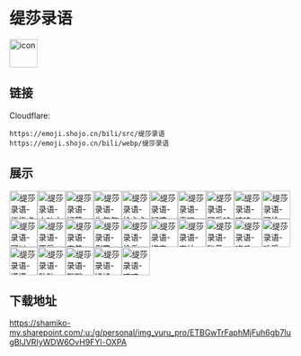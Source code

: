 # 缇莎录语
<img src="https://emoji.shojo.cn/bili/src/缇莎录语/icon.png" width="50" height="50" alt="icon">

## 链接
Cloudflare:
```
https://emoji.shojo.cn/bili/src/缇莎录语
https://emoji.shojo.cn/bili/webp/缇莎录语
```
## 展示
<img src="https://emoji.shojo.cn/bili/src/缇莎录语/缇莎录语-指指点点.png" width="50" height="50" alt="缇莎录语-指指点点"><img src="https://emoji.shojo.cn/bili/src/缇莎录语/缇莎录语-大吵大闹.png" width="50" height="50" alt="缇莎录语-大吵大闹"><img src="https://emoji.shojo.cn/bili/src/缇莎录语/缇莎录语-好茶.png" width="50" height="50" alt="缇莎录语-好茶"><img src="https://emoji.shojo.cn/bili/src/缇莎录语/缇莎录语-生气气.png" width="50" height="50" alt="缇莎录语-生气气"><img src="https://emoji.shojo.cn/bili/src/缇莎录语/缇莎录语-给心心.png" width="50" height="50" alt="缇莎录语-给心心"><img src="https://emoji.shojo.cn/bili/src/缇莎录语/缇莎录语-疑惑.png" width="50" height="50" alt="缇莎录语-疑惑"><img src="https://emoji.shojo.cn/bili/src/缇莎录语/缇莎录语-喜欢.png" width="50" height="50" alt="缇莎录语-喜欢"><img src="https://emoji.shojo.cn/bili/src/缇莎录语/缇莎录语-可乐吨吨吨.png" width="50" height="50" alt="缇莎录语-可乐吨吨吨"><img src="https://emoji.shojo.cn/bili/src/缇莎录语/缇莎录语-哇呜.png" width="50" height="50" alt="缇莎录语-哇呜"><img src="https://emoji.shojo.cn/bili/src/缇莎录语/缇莎录语-可怜.png" width="50" height="50" alt="缇莎录语-可怜"><img src="https://emoji.shojo.cn/bili/src/缇莎录语/缇莎录语-可以.png" width="50" height="50" alt="缇莎录语-可以"><img src="https://emoji.shojo.cn/bili/src/缇莎录语/缇莎录语-不妥.png" width="50" height="50" alt="缇莎录语-不妥"><img src="https://emoji.shojo.cn/bili/src/缇莎录语/缇莎录语-害羞.png" width="50" height="50" alt="缇莎录语-害羞"><img src="https://emoji.shojo.cn/bili/src/缇莎录语/缇莎录语-倒霉.png" width="50" height="50" alt="缇莎录语-倒霉"><img src="https://emoji.shojo.cn/bili/src/缇莎录语/缇莎录语-偷看.png" width="50" height="50" alt="缇莎录语-偷看"><img src="https://emoji.shojo.cn/bili/src/缇莎录语/缇莎录语-嫌弃.png" width="50" height="50" alt="缇莎录语-嫌弃"><img src="https://emoji.shojo.cn/bili/src/缇莎录语/缇莎录语-害怕.png" width="50" height="50" alt="缇莎录语-害怕"><img src="https://emoji.shojo.cn/bili/src/缇莎录语/缇莎录语-趴着.png" width="50" height="50" alt="缇莎录语-趴着"><img src="https://emoji.shojo.cn/bili/src/缇莎录语/缇莎录语-吃瓜.png" width="50" height="50" alt="缇莎录语-吃瓜"><img src="https://emoji.shojo.cn/bili/src/缇莎录语/缇莎录语-难受.png" width="50" height="50" alt="缇莎录语-难受"><img src="https://emoji.shojo.cn/bili/src/缇莎录语/缇莎录语-摸摸.png" width="50" height="50" alt="缇莎录语-摸摸"><img src="https://emoji.shojo.cn/bili/src/缇莎录语/缇莎录语-贴贴.png" width="50" height="50" alt="缇莎录语-贴贴"><img src="https://emoji.shojo.cn/bili/src/缇莎录语/缇莎录语-戳戳.png" width="50" height="50" alt="缇莎录语-戳戳"><img src="https://emoji.shojo.cn/bili/src/缇莎录语/缇莎录语-揉揉.png" width="50" height="50" alt="缇莎录语-揉揉"><img src="https://emoji.shojo.cn/bili/src/缇莎录语/缇莎录语-咬咬.png" width="50" height="50" alt="缇莎录语-咬咬">

## 下载地址

https://shamiko-my.sharepoint.com/:u:/g/personal/img_yuru_pro/ETBGwTrFaphMjFuh6gb7IugBlJVRIyWDW6OvH9FYl-OXPA